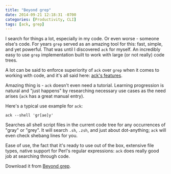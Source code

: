 ```yaml
---
title: "Beyond grep"
date: 2014-09-21 12:18:31 -0700
categories: [Productivity, CLI]
tags: [ack, grep]
---
```


I search for things a lot, especially in my code. Or even worse - someone else's
code. For years `grep` served as an amazing tool for this: fast, simple, and
yet powerful. That was until I discovered `ack` for myself. An incredibly easy
to use `grep` implementation built to work with large (or not really) code
trees.

A lot can be said to enforce superiority of `ack` over `grep` when it comes to
working with code, and it's all said here: [ack's features][1].

Amazing thing is - `ack` doesn't even need a tutorial. Learning progression is
natural and "just happens" by researching necessary use cases as the need
arises (`ack` has a great manual entry).

Here's a typical use example for `ack`:

    ack --shell 'gr[ae]y'

Searches all shell script files in the current code tree for any occurrences of
"gray" or "grey". It will search `.sh`, `.zsh`, and just about dot-anything;
`ack` will even check shebang lines for you.

Ease of use, the fact that it's ready to use out of the box, extensive file
types, native support for Perl's regular expressions: `ack` does really good
job at searching through code.

Download it from [Beyond grep][2].

[1]: http://beyondgrep.com/why-ack/
[2]: http://beyondgrep.com
